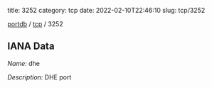 title: 3252
category: tcp
date: 2022-02-10T22:46:10
slug: tcp/3252

[portdb](/) / [tcp](/category/tcp.html) / 3252


## IANA Data

_Name:_ dhe

_Description:_ DHE port

